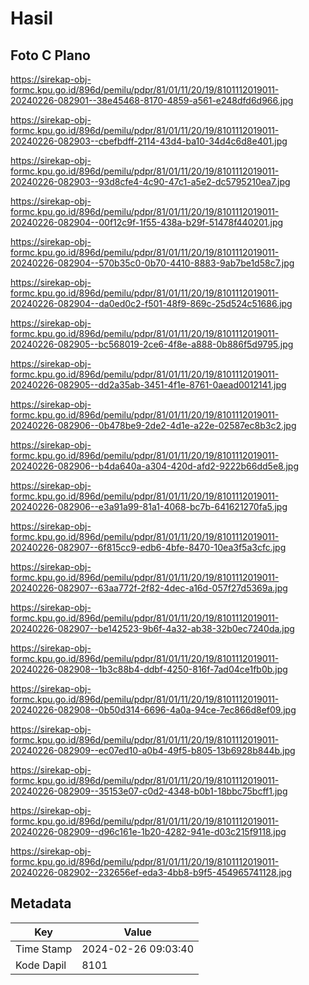 # Hasil

## Foto C Plano

https://sirekap-obj-formc.kpu.go.id/896d/pemilu/pdpr/81/01/11/20/19/8101112019011-20240226-082901--38e45468-8170-4859-a561-e248dfd6d966.jpg

https://sirekap-obj-formc.kpu.go.id/896d/pemilu/pdpr/81/01/11/20/19/8101112019011-20240226-082903--cbefbdff-2114-43d4-ba10-34d4c6d8e401.jpg

https://sirekap-obj-formc.kpu.go.id/896d/pemilu/pdpr/81/01/11/20/19/8101112019011-20240226-082903--93d8cfe4-4c90-47c1-a5e2-dc5795210ea7.jpg

https://sirekap-obj-formc.kpu.go.id/896d/pemilu/pdpr/81/01/11/20/19/8101112019011-20240226-082904--00f12c9f-1f55-438a-b29f-51478f440201.jpg

https://sirekap-obj-formc.kpu.go.id/896d/pemilu/pdpr/81/01/11/20/19/8101112019011-20240226-082904--570b35c0-0b70-4410-8883-9ab7be1d58c7.jpg

https://sirekap-obj-formc.kpu.go.id/896d/pemilu/pdpr/81/01/11/20/19/8101112019011-20240226-082904--da0ed0c2-f501-48f9-869c-25d524c51686.jpg

https://sirekap-obj-formc.kpu.go.id/896d/pemilu/pdpr/81/01/11/20/19/8101112019011-20240226-082905--bc568019-2ce6-4f8e-a888-0b886f5d9795.jpg

https://sirekap-obj-formc.kpu.go.id/896d/pemilu/pdpr/81/01/11/20/19/8101112019011-20240226-082905--dd2a35ab-3451-4f1e-8761-0aead0012141.jpg

https://sirekap-obj-formc.kpu.go.id/896d/pemilu/pdpr/81/01/11/20/19/8101112019011-20240226-082906--0b478be9-2de2-4d1e-a22e-02587ec8b3c2.jpg

https://sirekap-obj-formc.kpu.go.id/896d/pemilu/pdpr/81/01/11/20/19/8101112019011-20240226-082906--b4da640a-a304-420d-afd2-9222b66dd5e8.jpg

https://sirekap-obj-formc.kpu.go.id/896d/pemilu/pdpr/81/01/11/20/19/8101112019011-20240226-082906--e3a91a99-81a1-4068-bc7b-641621270fa5.jpg

https://sirekap-obj-formc.kpu.go.id/896d/pemilu/pdpr/81/01/11/20/19/8101112019011-20240226-082907--6f815cc9-edb6-4bfe-8470-10ea3f5a3cfc.jpg

https://sirekap-obj-formc.kpu.go.id/896d/pemilu/pdpr/81/01/11/20/19/8101112019011-20240226-082907--63aa772f-2f82-4dec-a16d-057f27d5369a.jpg

https://sirekap-obj-formc.kpu.go.id/896d/pemilu/pdpr/81/01/11/20/19/8101112019011-20240226-082907--be142523-9b6f-4a32-ab38-32b0ec7240da.jpg

https://sirekap-obj-formc.kpu.go.id/896d/pemilu/pdpr/81/01/11/20/19/8101112019011-20240226-082908--1b3c88b4-ddbf-4250-816f-7ad04ce1fb0b.jpg

https://sirekap-obj-formc.kpu.go.id/896d/pemilu/pdpr/81/01/11/20/19/8101112019011-20240226-082908--0b50d314-6696-4a0a-94ce-7ec866d8ef09.jpg

https://sirekap-obj-formc.kpu.go.id/896d/pemilu/pdpr/81/01/11/20/19/8101112019011-20240226-082909--ec07ed10-a0b4-49f5-b805-13b6928b844b.jpg

https://sirekap-obj-formc.kpu.go.id/896d/pemilu/pdpr/81/01/11/20/19/8101112019011-20240226-082909--35153e07-c0d2-4348-b0b1-18bbc75bcff1.jpg

https://sirekap-obj-formc.kpu.go.id/896d/pemilu/pdpr/81/01/11/20/19/8101112019011-20240226-082909--d96c161e-1b20-4282-941e-d03c215f9118.jpg

https://sirekap-obj-formc.kpu.go.id/896d/pemilu/pdpr/81/01/11/20/19/8101112019011-20240226-082902--232656ef-eda3-4bb8-b9f5-454965741128.jpg


## Metadata

| Key        | Value               |
| ---------- | ------------------- |
| Time Stamp | 2024-02-26 09:03:40 |
| Kode Dapil | 8101                |




